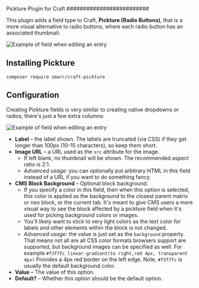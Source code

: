 Pickture Plugin for Craft
#########################

This plugin adds a field type to Craft, **Pickture (Radio Buttons)**, that is a
more visual alternative to radio buttons, where each radio button has an
associated thumbnail:

![Example of field when editing an entry](https://user-images.githubusercontent.com/1452/154289124-273aae32-bfd8-4c73-9b38-616449307536.jpg)



Installing Pickture
-------------------

```
composer require imarc/craft-pickture
```

Configuration
-------------

Creating Pickture fields is very similar to creating native dropdowns or radios, there's just a few extra columns:

![Example of field when editing an entry](https://user-images.githubusercontent.com/1452/154289517-cb522555-e83c-417e-8821-aae15a790234.jpg)

* **Label** – the label shown. The labels are truncated (via CSS) if they get longer than 100px (10-15 characters), so keep them short.
* **Image URL** – a URL used as the `src` attribute for the image.
  * If left blank, no thumbnail will be shown. The recommended aspect ratio is 2:1.
  * *Advanced usage:* you can optionally put arbitrary HTML in this field instead of a URL if you want to do something fancy.
* **CMS Block Background** – Optional block background.
  * If you specify a color in this field, then when this option is selected, this color is applied as the background to the closest parent matrix or neo block, or the current tab. It's meant to give CMS users a more visual way to see the block affected by a pickture field when it's used for picking background colors or images.
  * You'll likely want to stick to very light colors as the text color for labels and other elements within the block is not changed.
  * *Advanced usage:* the value is just set as the `background` property. That means not all are all CSS color formats browsers support are supported, but background images can be specified as well. For example `#f3f7fc linear-gradient(to right,red 4px, transparent 4px)` Provides a 4px red border on the left edge. Note, `#f3f7fc` is usually the default background color.
* **Value** – The value of this option.
* **Default?** – Whether this option should be the default option.
